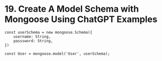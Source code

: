 # 19. Create A Model Schema with Mongoose Using ChatGPT Examples

```
const userSchema = new mongoose.Schema({
    username: String,
    passsword: String,
})

const User = mongoose.model('User', userSchema);
```




